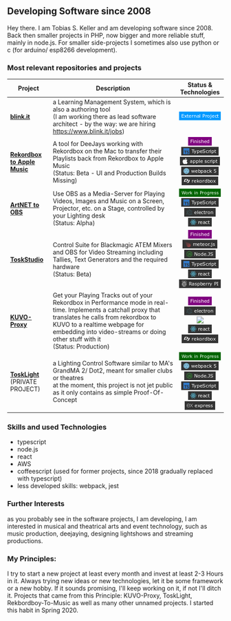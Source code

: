 ## Developing Software since 2008
Hey there. I am Tobias S. Keller and am developing software since 2008. Back then smaller projects in PHP, now bigger and more reliable stuff, mainly in node.js. For smaller side-projects I sometimes also use python or c (for arduino/ esp8266 development).

### Most relevant repositories and projects


| Project 	| Description 	| Status & Technologies 	|
|---	|---	|:---:	|
| [**blink.it**](https://www.blink.it) 	| a Learning Management System, which is also a authoring tool<br>(I am working there as lead software architect - by the way: we are hiring https://www.blink.it/jobs) 	| ![](/type-external.png) 	|
| [**Rekordbox to Apple Music**](https://github.com/kellertobias/rekordbox-to-music-playlists) 	| A tool for DeeJays working with Rekordbox on the Mac to transfer their Playlists back from Rekordbox to Apple Music  <br>  (Status: Beta - UI and Production Builds Missing) 	| ![](/type-done.png)<br>![](/tech-ts.png)<br>![](/tech-as.png)<br>![](tech-webpack5.png)<br>![](/tech-dj.png) 	|
| [**ArtNET to OBS**](https://github.com/kellertobias/artnet-to-obs) 	| Use OBS as a Media-Server for Playing Videos, Images and Music on a Screen, Projector, etc. on a Stage, controlled by your Lighting desk  <br>  (Status: Alpha) 	| ![](/type-wip.png)<br>![](/tech-ts.png)<br>![](/tech-electron.png)<br>![](/tech-react.png) 	|
| [**ToskStudio**](https://github.com/kellertobias/tosk-studio) 	| Control Suite for Blackmagic ATEM Mixers and OBS for Video Streaming including Tallies, Text Generators and the required hardware<br>  (Status: Beta) 	| ![](/type-done.png)<br>![](/tech-meteor.png)<br>![](/tech-node.png)<br>![](/tech-ts.png)<br>![](/tech-react.png)<br>![](/tech-raspberry.png) 	|
| [**KUVO-Proxy**](https://github.com/kellertobias/kuvo-proxy) 	| Get your Playing Tracks out of your Rekordbox in Performance mode in real-time. Implements a catchall proxy that translates he calls from rekordbox to KUVO to a realtime webpage for embedding into video-streams or doing other stuff with it  <br>  (Status: Production) 	| ![](/type-done.png)<br>![](/tech-electron.png)<br>![](/type-ts.png)<br>![](/tech-react.png)<br>![](/tech-dj.png) 	|
| [**ToskLight**](https://github.com/kellertobias/tosklight)<br>(PRIVATE PROJECT) 	| a Lighting Control Software similar to MA's GrandMA 2/ Dot2, meant for smaller clubs or theatres  <br>  at the moment, this project is not jet public as it only contains as simple Proof-Of-Concept 	| ![](/type-wip.png)<br>![](/tech-webpack5.png)<br>![](/tech-node.png)<br>![](/tech-ts.png)<br>![](/tech-react.png)<br>![](/tech-express.png) 	|



### Skills and used Technologies

- typescript
- node.js
- react
- AWS
- coffeescript (used for former projects, since 2018 gradually replaced with typescript)
- less developed skills: webpack, jest

### Further Interests

as you probably see in the software projects, I am developing, I am interested in musical and theatrical arts and event technology, such as music production, deejaying, designing lightshows and streaming productions.

### My Principles:

I try to start a new project at least every month and invest at least 2-3 Hours in it. Always trying new ideas or new technologies, let it be some framework or a new hobby. If it sounds promising, I'll keep working on it, if not I'll ditch it. Projects that came from this Principle: KUVO-Proxy, ToskLight, Rekbordboy-To-Music as well as many other unnamed projects. I started this habit in Spring 2020. 

<!-- https://raster.shields.io/static/v1.png?message=webpack%205&label=&style=flat-square&color=333&logo=webpack -->

